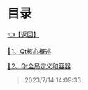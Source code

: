 # 目录  


[👈【返回】](/--目录--/C++笔记/--目录--C++笔记)  


[📜1、Qt核心概述](/C++笔记/Qt开发/1、Qt核心概述)  

[📜2、Qt全局定义和容器](/C++笔记/Qt开发/2、Qt全局定义和容器)  







> 2023/7/14 14:09:33
